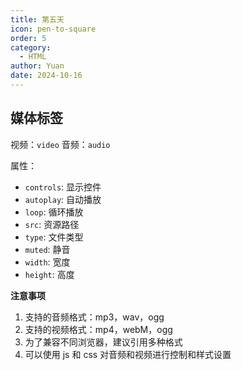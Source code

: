 ```yaml
---
title: 第五天
icon: pen-to-square
order: 5
category:
  - HTML
author: Yuan
date: 2024-10-16
---
```


## 媒体标签
视频：`video`
音频：`audio`

属性：
- `controls`: 显示控件
- `autoplay`: 自动播放
- `loop`: 循环播放
- `src`: 资源路径
- `type`: 文件类型
- `muted`: 静音
- `width`: 宽度
- `height`: 高度

**注意事项**
1. 支持的音频格式：mp3，wav，ogg
2. 支持的视频格式：mp4，webM，ogg
3. 为了兼容不同浏览器，建议引用多种格式
4. 可以使用 js 和 css 对音频和视频进行控制和样式设置